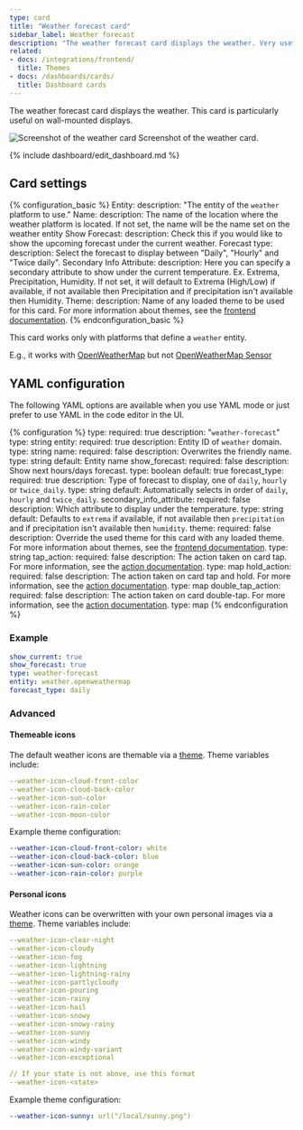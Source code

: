 ```yaml
---
type: card
title: "Weather forecast card"
sidebar_label: Weather forecast
description: "The weather forecast card displays the weather. Very useful to include on interfaces that people display on the wall."
related:
- docs: /integrations/frontend/
  title: Themes
- docs: /dashboards/cards/
  title: Dashboard cards
---
```


The weather forecast card displays the weather. This card is particularly useful on wall-mounted displays.

<p class='img'>
  <img src='/images/dashboards/weather.png' alt='Screenshot of the weather card'>
  Screenshot of the weather card.
</p>

{% include dashboard/edit_dashboard.md %}

## Card settings

{% configuration_basic %}
Entity:
  description: "The entity of the `weather` platform to use."
Name:
  description: The name of the location where the weather platform is located. If not set, the name will be the name set on the weather entity
Show Forecast:
  description: Check this if you would like to show the upcoming forecast under the current weather.
Forecast type:
  description: Select the forecast to display between "Daily", "Hourly" and "Twice daily".
Secondary Info Attribute:
  description: Here you can specify a secondary attribute to show under the current temperature. Ex. Extrema, Precipitation, Humidity. If not set, it will default to Extrema (High/Low) if available, if not available then Precipitation and if precipitation isn't available then Humidity.
Theme:
  description: Name of any loaded theme to be used for this card. For more information about themes, see the [frontend documentation](/integrations/frontend/).
{% endconfiguration_basic %}

<div class="note">

  This card works only with platforms that define a `weather` entity.
  
  E.g., it works with [OpenWeatherMap](https://www.home-assistant.io/integrations/openweathermap/#weather) but not [OpenWeatherMap Sensor](https://www.home-assistant.io/integrations/openweathermap/#sensor)

</div>

## YAML configuration

The following YAML options are available when you use YAML mode or just prefer to use YAML in the code editor in the UI.

{% configuration %}
type:
  required: true
  description: "`weather-forecast`"
  type: string
entity:
  required: true
  description: Entity ID of `weather` domain.
  type: string
name:
  required: false
  description: Overwrites the friendly name.
  type: string
  default: Entity name
show_forecast:
  required: false
  description: Show next hours/days forecast.
  type: boolean
  default: true
forecast_type:
  required: true
  description: Type of forecast to display, one of `daily`, `hourly` or `twice_daily`.
  type: string
  default: Automatically selects in order of `daily`, `hourly` and `twice_daily`.
secondary_info_attribute:
  required: false
  description: Which attribute to display under the temperature.
  type: string
  default: Defaults to `extrema` if available, if not available then `precipitation` and if precipitation isn't available then `humidity`.
theme:
  required: false
  description: Override the used theme for this card with any loaded theme. For more information about themes, see the [frontend documentation](/integrations/frontend/).
  type: string
tap_action:
  required: false
  description: The action taken on card tap. For more information, see the [action documentation](/dashboards/actions/#tap-action).
  type: map
hold_action:
  required: false
  description: The action taken on card tap and hold. For more information, see the [action documentation](/dashboards/actions/#hold-action).
  type: map
double_tap_action:
  required: false
  description: The action taken on card double-tap. For more information, see the [action documentation](/dashboards/actions/#double-tap-action).
  type: map
{% endconfiguration %}

### Example

```yaml
show_current: true
show_forecast: true
type: weather-forecast
entity: weather.openweathermap
forecast_type: daily
```

### Advanced

#### Themeable icons

The default weather icons are themable via a [theme](/integrations/frontend/#themes). Theme variables include:

```yaml
--weather-icon-cloud-front-color
--weather-icon-cloud-back-color
--weather-icon-sun-color
--weather-icon-rain-color
--weather-icon-moon-color
```

Example theme configuration:

```yaml
--weather-icon-cloud-front-color: white
--weather-icon-cloud-back-color: blue
--weather-icon-sun-color: orange
--weather-icon-rain-color: purple
```

#### Personal icons

Weather icons can be overwritten with your own personal images via a [theme](/integrations/frontend/#themes). Theme variables include:

```yaml
--weather-icon-clear-night
--weather-icon-cloudy
--weather-icon-fog
--weather-icon-lightning
--weather-icon-lightning-rainy
--weather-icon-partlycloudy
--weather-icon-pouring
--weather-icon-rainy
--weather-icon-hail
--weather-icon-snowy
--weather-icon-snowy-rainy
--weather-icon-sunny
--weather-icon-windy
--weather-icon-windy-variant
--weather-icon-exceptional

// If your state is not above, use this format
--weather-icon-<state>
```

Example theme configuration:

```yaml
--weather-icon-sunny: url("/local/sunny.png")
```
